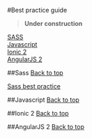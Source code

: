 #Best practice guide

> **Under construction**

[SASS](#sass)     
[Javascript](#javascript)    
[Ionic 2](#ionic-2)    
[AngularJS 2](#angularjs-2)    


##Sass
[Back to top](#best-practice-guide) 

[Sass best practice](https://sass-guidelin.es/fr/#syntaxe--formatage)


##Javascript
[Back to top](#best-practice-guide) 

##Ionic 2
[Back to top](#best-practice-guide) 

##AngularJS 2
[Back to top](#best-practice-guide) 
